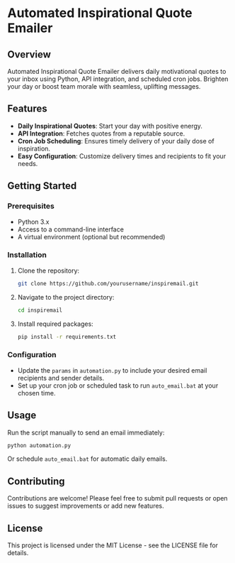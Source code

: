 # Automated Inspirational Quote Emailer

## Overview
Automated Inspirational Quote Emailer delivers daily motivational quotes to your inbox using Python, API integration, and scheduled cron jobs. Brighten your day or boost team morale with seamless, uplifting messages.

## Features
- **Daily Inspirational Quotes**: Start your day with positive energy.
- **API Integration**: Fetches quotes from a reputable source.
- **Cron Job Scheduling**: Ensures timely delivery of your daily dose of inspiration.
- **Easy Configuration**: Customize delivery times and recipients to fit your needs.

## Getting Started

### Prerequisites
- Python 3.x
- Access to a command-line interface
- A virtual environment (optional but recommended)

### Installation
1. Clone the repository:
   ```bash
   git clone https://github.com/yourusername/inspiremail.git
   ```

2. Navigate to the project directory:
   ```bash
   cd inspiremail
   ```

3. Install required packages:
   ```bash
   pip install -r requirements.txt
   ```

### Configuration
- Update the `params` in `automation.py` to include your desired email recipients and sender details.
- Set up your cron job or scheduled task to run `auto_email.bat` at your chosen time.

## Usage
Run the script manually to send an email immediately:
```bash
python automation.py
```

Or schedule `auto_email.bat` for automatic daily emails.

## Contributing
Contributions are welcome! Please feel free to submit pull requests or open issues to suggest improvements or add new features.

## License
This project is licensed under the MIT License - see the LICENSE file for details.